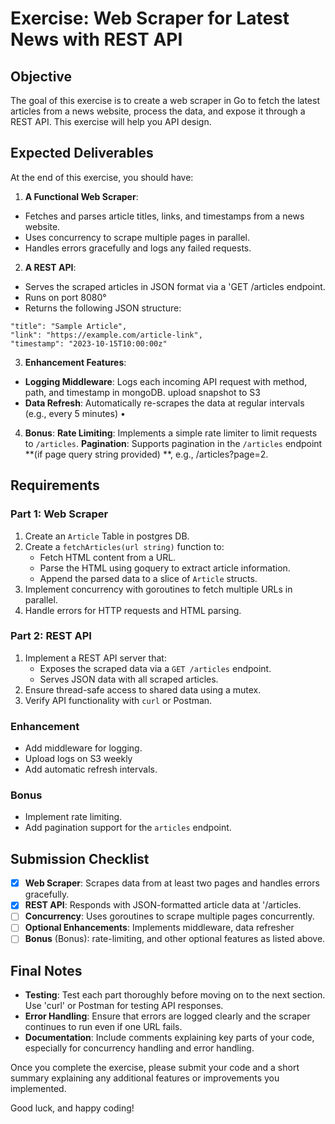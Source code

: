 # Exercise: Web Scraper for Latest News with REST API
## Objective
The goal of this exercise is to create a web scraper in Go to fetch the latest articles from a news website, process the data, and expose it through a REST API. This exercise will help you
API design.
## Expected Deliverables
At the end of this exercise, you should have:
1. **A Functional Web Scraper**:
- Fetches and parses article titles, links, and timestamps from a news website.
- Uses concurrency to scrape multiple pages in parallel.
- Handles errors gracefully and logs any failed requests.
2. **A REST API**:
- Serves the scraped articles in JSON format
via a 'GET /articles endpoint.
- Runs on port 8080°
- Returns the following JSON structure:
```
"title": "Sample Article",
"link": "https://example.com/article-link",
"timestamp": "2023-10-15T10:00:00z"
```
3. **Enhancement Features**:

- **Logging Middleware**: Logs each incoming
API request with method, path, and timestamp in mongoDB. upload snapshot to S3
- **Data Refresh**: Automatically re-scrapes the data at regular intervals (e.g., every 5 minutes) •
4. **Bonus**:
**Rate Limiting**: Implements a simple rate limiter to limit requests to `/articles`.
**Pagination**: Supports pagination in the
`/articles` endpoint **(if page query string
provided) **, e.g., /articles?page=2.
## Requirements
### Part 1: Web Scraper
1. Create an `Article` Table in postgres DB.
2. Create a `fetchArticles(url string)` function to:
    - Fetch HTML content from a URL.
    - Parse the HTML using goquery to extract article information.
    - Append the parsed data to a slice of `Article` structs.
3. Implement concurrency with goroutines to fetch multiple URLs in parallel.
4. Handle errors for HTTP requests and HTML parsing.
### Part 2: REST API
1. Implement a REST API server that:
    - Exposes the scraped data via a `GET
/articles` endpoint.
    - Serves JSON data with all scraped articles.
2. Ensure thread-safe access to shared data using a mutex.
3. Verify API functionality with `curl` or Postman.

### Enhancement
- Add middleware for logging.
- Upload logs on S3 weekly
- Add automatic refresh intervals.
### Bonus
- Implement rate limiting.
- Add pagination support for the `articles` endpoint.
## Submission Checklist
- [x] **Web Scraper**: Scrapes data from at least two pages and handles errors gracefully.
- [x] **REST API**: Responds with JSON-formatted article data at '/articles.
- [ ] **Concurrency**: Uses goroutines to scrape multiple pages concurrently.
- [ ] **Optional Enhancements**: Implements middleware, data refresher
- [ ] **Bonus** (Bonus): rate-limiting, and other optional features as listed above.
## Final Notes
- **Testing**: Test each part thoroughly before moving on to the next section. Use 'curl' or Postman for testing API responses.
- **Error Handling**: Ensure that errors are logged clearly and the scraper continues to run even if one URL fails.
- **Documentation**: Include comments explaining key parts of your code, especially for concurrency handling and error handling.

Once you complete the exercise, please submit your code and a short summary explaining any additional features or improvements you implemented.

Good luck, and happy coding!

